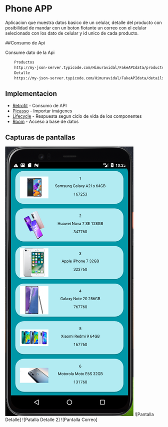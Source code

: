# Phone APP

Aplicacion que muestra datos basico de un celular, detalle del producto con posibilidad de mandar con un boton flotante un correo con el celular selecionado
con los dato de celular y id unico de cada producto.

##Consumo de Api

Consume dato de la Api

```bash
    Productos
    http://my-json-server.typicode.com/Himuravidal/FakeAPIdata/products/
    Detalle
    https://my-json-server.typicode.com/Himuravidal/FakeAPIdata/details
```

## Implementacion

- [Retrofit](https://square.github.io/retrofit/) - Consumo de API
- [Picasso](https://square.github.io/picasso/) - Importar imágenes
- [Lifecycle](https://developer.android.com/jetpack/androidx/releases/lifecycle) - Respuesta segun ciclo de vida de los componentes
- [Room](https://developer.android.com/jetpack/androidx/releases/room) - Acceso a base de datos

## Capturas de pantallas

![Pantalla Inicio](screenshots/Phone_Pantalla_Inicio.png "Pantalla Inicio")
![Pantalla Detalle]
![Patalla Detalle 2]
![Pantalla Correo]
